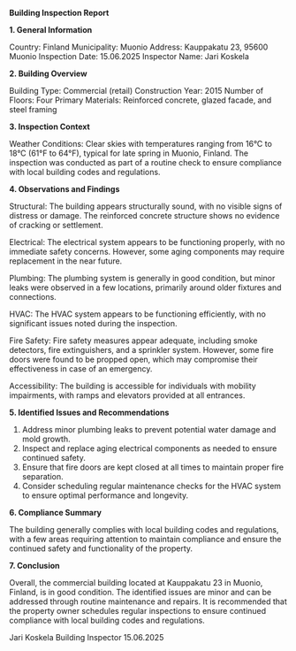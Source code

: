  **Building Inspection Report**

**1. General Information**

Country: Finland
Municipality: Muonio
Address: Kauppakatu 23, 95600 Muonio
Inspection Date: 15.06.2025
Inspector Name: Jari Koskela

**2. Building Overview**

Building Type: Commercial (retail)
Construction Year: 2015
Number of Floors: Four
Primary Materials: Reinforced concrete, glazed facade, and steel framing

**3. Inspection Context**

Weather Conditions: Clear skies with temperatures ranging from 16°C to 18°C (61°F to 64°F), typical for late spring in Muonio, Finland. The inspection was conducted as part of a routine check to ensure compliance with local building codes and regulations.

**4. Observations and Findings**

Structural: The building appears structurally sound, with no visible signs of distress or damage. The reinforced concrete structure shows no evidence of cracking or settlement.

Electrical: The electrical system appears to be functioning properly, with no immediate safety concerns. However, some aging components may require replacement in the near future.

Plumbing: The plumbing system is generally in good condition, but minor leaks were observed in a few locations, primarily around older fixtures and connections.

HVAC: The HVAC system appears to be functioning efficiently, with no significant issues noted during the inspection.

Fire Safety: Fire safety measures appear adequate, including smoke detectors, fire extinguishers, and a sprinkler system. However, some fire doors were found to be propped open, which may compromise their effectiveness in case of an emergency.

Accessibility: The building is accessible for individuals with mobility impairments, with ramps and elevators provided at all entrances.

**5. Identified Issues and Recommendations**

1. Address minor plumbing leaks to prevent potential water damage and mold growth.
2. Inspect and replace aging electrical components as needed to ensure continued safety.
3. Ensure that fire doors are kept closed at all times to maintain proper fire separation.
4. Consider scheduling regular maintenance checks for the HVAC system to ensure optimal performance and longevity.

**6. Compliance Summary**

The building generally complies with local building codes and regulations, with a few areas requiring attention to maintain compliance and ensure the continued safety and functionality of the property.

**7. Conclusion**

Overall, the commercial building located at Kauppakatu 23 in Muonio, Finland, is in good condition. The identified issues are minor and can be addressed through routine maintenance and repairs. It is recommended that the property owner schedules regular inspections to ensure continued compliance with local building codes and regulations.

Jari Koskela
Building Inspector
15.06.2025